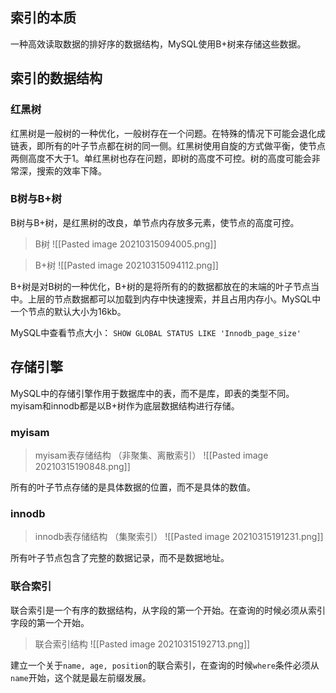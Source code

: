 ## 索引的本质
一种高效读取数据的排好序的数据结构，MySQL使用B+树来存储这些数据。

## 索引的数据结构

### 红黑树
红黑树是一般树的一种优化，一般树存在一个问题。在特殊的情况下可能会退化成链表，即所有的叶子节点都在树的同一侧。红黑树使用自旋的方式做平衡，使节点两侧高度不大于1。单红黑树也存在问题，即树的高度不可控。树的高度可能会非常深，搜索的效率下降。

### B树与B+树
B树与B+树，是红黑树的改良，单节点内存放多元素，使节点的高度可控。

> B树
![[Pasted image 20210315094005.png]]

> B+树
![[Pasted image 20210315094112.png]]


B+树是对B树的一种优化，B+树的是将所有的的数据都放在的末端的叶子节点当中。上层的节点数据都可以加载到内存中快速搜索，并且占用内存小。MySQL中一个节点的默认大小为16kb。

MySQL中查看节点大小：
`SHOW GLOBAL STATUS LIKE 'Innodb_page_size'`

## 存储引擎
MySQL中的存储引擎作用于数据库中的表，而不是库，即表的类型不同。
myisam和innodb都是以B+树作为底层数据结构进行存储。

### myisam

> myisam表存储结构 （非聚集、离散索引）
![[Pasted image 20210315190848.png]]

所有的叶子节点存储的是具体数据的位置，而不是具体的数值。

### innodb

> innodb表存储结构 （集聚索引）
![[Pasted image 20210315191231.png]]

所有叶子节点包含了完整的数据记录，而不是数据地址。

### 联合索引

联合索引是一个有序的数据结构，从字段的第一个开始。在查询的时候必须从索引字段的第一个开始。

> 联合索引结构
![[Pasted image 20210315192713.png]]

建立一个关于`name, age, position`的联合索引，在查询的时候`where`条件必须从`name`开始，这个就是最左前缀发展。